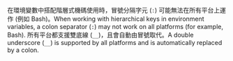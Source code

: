 <span data-ttu-id="26f37-101">在環境變數中搭配階層式機碼使用時，冒號分隔字元 (`:`) 可能無法在所有平台上運作 (例如 Bash)。</span><span class="sxs-lookup"><span data-stu-id="26f37-101">When working with hierarchical keys in environment variables, a colon separator (`:`) may not work on all platforms (for example, Bash).</span></span> <span data-ttu-id="26f37-102">所有平台都支援雙底線 (`__`)，且會自動由冒號取代。</span><span class="sxs-lookup"><span data-stu-id="26f37-102">A double underscore (`__`) is supported by all platforms and is automatically replaced by a colon.</span></span>
